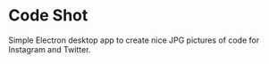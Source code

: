 # Code Shot
Simple Electron desktop app to create nice JPG pictures of code for Instagram and Twitter.
